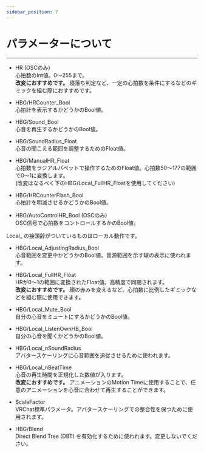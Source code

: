 ```yaml
---
sidebar_position: 7
---
```


# パラメーターについて
<hr/>

- HR (OSCのみ)  
心拍数のInt値。0～255まで。  
**改変におすすめです。** 寝落ち判定など、一定の心拍数を条件にするなどのギミックを組む際におすすめです。

- HBG/HRCounter_Bool  
心拍計を表示するかどうかのBool値。

- HBG/Sound_Bool  
心音を再生するかどうかのBool値。

- HBG/SoundRadius_Float  
心音の聞こえる範囲を調整するためのFloat値。

- HBG/ManualHR_Float  
心拍数をラジアルパペットで操作するためのFloat値。心拍数50～177の範囲で0～1に変換します。  
(改変はなるべく下のHBG/Local_FullHR_Floatを使用してください)

- HBG/HRCounterFlash_Bool  
心拍計を明滅させるかどうかのBool値。

- HBG/AutoControlHR_Bool (OSCのみ)  
OSC信号で心拍数をコントロールするかのBool値。

Local_ の接頭辞がついているものはローカル動作です。

- HBG/Local_AdjustingRadius_Bool  
心音範囲を変更中かどうかのBool値。音源範囲を示す球の表示に使われます。

- HBG/Local_FullHR_Float  
HRが0～1の範囲に変換されたFloat値。高精度で同期されます。  
**改変におすすめです。** 顔の赤みを変えるなど、心拍数に比例したギミックなどを組む際に使用できます。

- HBG/Local_Mute_Bool  
自分の心音をミュートにするかどうかのBool値。

- HBG/Local_ListenOwnHB_Bool  
自分の心音を聞くかどうかのBool値。

- HBG/Local_nSoundRadius  
アバタースケーリングに心音範囲を追従させるために使われます。

- HBG/Local_nBeatTime  
心音の再生時間を正規化した数値が入ります。  
**改変におすすめです。** アニメーションのMotion Timeに使用することで、任意のアニメーションを心音に合わせて再生することができます。

- ScaleFactor  
VRChat標準パラメータ。アバタースケーリングでの整合性を保つために使用されます。

- HBG/Blend  
Direct Blend Tree (DBT) を有効化するために使われます。変更しないでください。